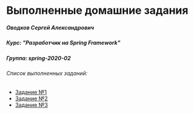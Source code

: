 Выполненные домашние задания
=============================

##### Оводков Сергей Александрович
##### Курс: "Разработчик на Spring Framework"
##### Группа: spring-2020-02
###### Список выполненных заданий:

* [Задание №1](https://github.com/Gravonere/2020-02-otus-spring-Ovodkov/tree/master/homework1)
* [Задание №2](https://github.com/Gravonere/2020-02-otus-spring-Ovodkov/tree/master/homework2)
* [Задание №3](https://github.com/Gravonere/2020-02-otus-spring-Ovodkov/tree/master/homework3)